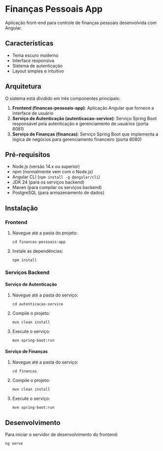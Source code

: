 # Finanças Pessoais App

Aplicação front-end para controle de finanças pessoais desenvolvida com Angular.

## Características

- Tema escuro moderno
- Interface responsiva
- Sistema de autenticação
- Layout simples e intuitivo

## Arquitetura

O sistema está dividido em três componentes principais:

1. **Frontend (financas-pessoais-app)**: Aplicação Angular que fornece a interface de usuário
2. **Serviço de Autenticação (autenticacao-service)**: Serviço Spring Boot responsável pela autenticação e gerenciamento de usuários (porta 8081)
3. **Serviço de Finanças (financas)**: Serviço Spring Boot que implementa a lógica de negócios para gerenciamento financeiro (porta 8080)

## Pré-requisitos

- Node.js (versão 14.x ou superior)
- npm (normalmente vem com o Node.js)
- Angular CLI (`npm install -g @angular/cli`)
- JDK 24 (para os serviços backend)
- Maven (para compilar os serviços backend)
- PostgreSQL (para armazenamento de dados)

## Instalação

### Frontend

1. Navegue até a pasta do projeto:
   ```
   cd financas-pessoais-app
   ```
2. Instale as dependências:
   ```
   npm install
   ```

### Serviços Backend

#### Serviço de Autenticação
1. Navegue até a pasta do serviço:
   ```
   cd autenticacao-service
   ```
2. Compile o projeto:
   ```
   mvn clean install
   ```
3. Execute o serviço:
   ```
   mvn spring-boot:run
   ```

#### Serviço de Finanças
1. Navegue até a pasta do serviço:
   ```
   cd financas
   ```
2. Compile o projeto:
   ```
   mvn clean install
   ```
3. Execute o serviço:
   ```
   mvn spring-boot:run
   ```

## Desenvolvimento

Para iniciar o servidor de desenvolvimento do frontend:

```bash
ng serve
